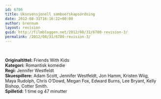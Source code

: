 ```yaml
---
id: 6786
title: Ukonvensjonell samboerskapsordning
date: 2012-08-31T16:16:22+00:00
author: brennum
layout: revision
guid: http://filmbloggen.net/2012/08/31/6780-revision-3/
permalink: /2012/08/31/6780-revision-3/
---
```

&nbsp;

**Originaltittel:** Friends With Kids  
**Kategori:** Romantisk komedie  
**Regi:** Jennifer Westfeldt  
**Skuespillere:** Adam Scott, Jennifer Westfeldt, Jon Hamm, Kristen Wiig, Maya Rudolph, Chris O&#8217;Dowd, Megan Fox, Edward Burns, Lee Bryant, Kelly Bishop, Cotter Smith.  
**Spilletid:** 1 time og 47 minutter